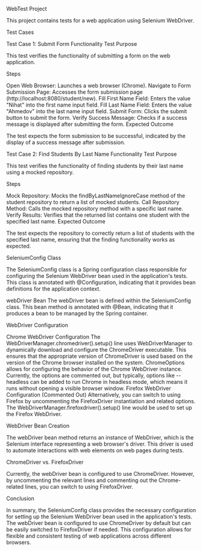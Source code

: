 WebTest Project

This project contains tests for a web application using Selenium WebDriver.

Test Cases

Test Case 1: Submit Form Functionality Test
Purpose

This test verifies the functionality of submitting a form on the web application.

Steps

Open Web Browser: Launches a web browser (Chrome).
Navigate to Form Submission Page: Accesses the form submission page (http://localhost:8080/student/new).
Fill First Name Field: Enters the value "Nihat" into the first name input field.
Fill Last Name Field: Enters the value "Ahmedov" into the last name input field.
Submit Form: Clicks the submit button to submit the form.
Verify Success Message: Checks if a success message is displayed after submitting the form.
Expected Outcome

The test expects the form submission to be successful, indicated by the display of a success message after submission.

Test Case 2: Find Students By Last Name Functionality Test
Purpose

This test verifies the functionality of finding students by their last name using a mocked repository.

Steps

Mock Repository: Mocks the findByLastNameIgnoreCase method of the student repository to return a list of mocked students.
Call Repository Method: Calls the mocked repository method with a specific last name.
Verify Results: Verifies that the returned list contains one student with the specified last name.
Expected Outcome

The test expects the repository to correctly return a list of students with the specified last name, ensuring that the finding functionality works as expected.

SeleniumConfig Class

The SeleniumConfig class is a Spring configuration class responsible for configuring the Selenium WebDriver bean used in the application's tests. This class is annotated with @Configuration, indicating that it provides bean definitions for the application context.

webDriver Bean
The webDriver bean is defined within the SeleniumConfig class. This bean method is annotated with @Bean, indicating that it produces a bean to be managed by the Spring container.

WebDriver Configuration

Chrome WebDriver Configuration
The WebDriverManager.chromedriver().setup() line uses WebDriverManager to dynamically download and configure the ChromeDriver executable. This ensures that the appropriate version of ChromeDriver is used based on the version of the Chrome browser installed on the system.
ChromeOptions allows for configuring the behavior of the Chrome WebDriver instance. Currently, the options are commented out, but typically, options like --headless can be added to run Chrome in headless mode, which means it runs without opening a visible browser window.
Firefox WebDriver Configuration (Commented Out)
Alternatively, you can switch to using Firefox by uncommenting the FirefoxDriver instantiation and related options. The WebDriverManager.firefoxdriver().setup() line would be used to set up the Firefox WebDriver.

WebDriver Bean Creation

The webDriver bean method returns an instance of WebDriver, which is the Selenium interface representing a web browser's driver. This driver is used to automate interactions with web elements on web pages during tests.

ChromeDriver vs. FirefoxDriver

Currently, the webDriver bean is configured to use ChromeDriver. However, by uncommenting the relevant lines and commenting out the Chrome-related lines, you can switch to using FirefoxDriver.

Conclusion

In summary, the SeleniumConfig class provides the necessary configuration for setting up the Selenium WebDriver bean used in the application's tests. The webDriver bean is configured to use ChromeDriver by default but can be easily switched to FirefoxDriver if needed. This configuration allows for flexible and consistent testing of web applications across different browsers.
